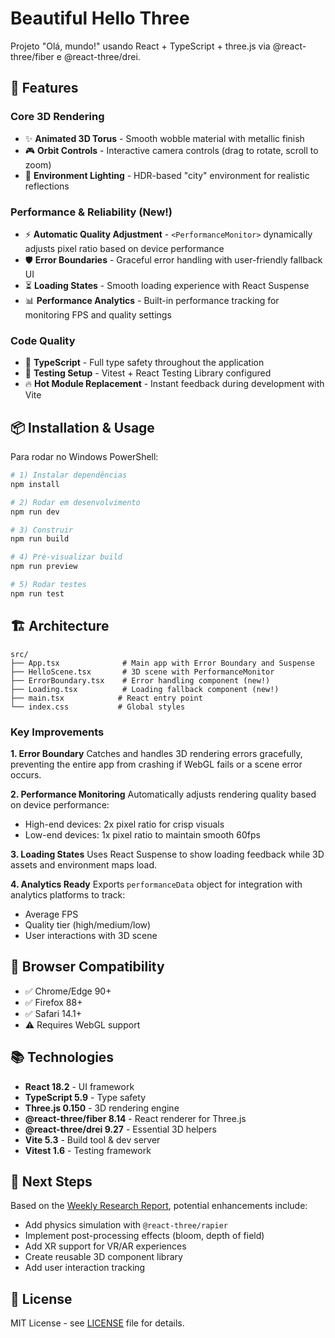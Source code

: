 # Beautiful Hello Three

Projeto "Olá, mundo!" usando React + TypeScript + three.js via @react-three/fiber e @react-three/drei.

## 🚀 Features

### Core 3D Rendering
- ✨ **Animated 3D Torus** - Smooth wobble material with metallic finish
- 🎮 **Orbit Controls** - Interactive camera controls (drag to rotate, scroll to zoom)
- 🌆 **Environment Lighting** - HDR-based "city" environment for realistic reflections

### Performance & Reliability (New!)
- ⚡ **Automatic Quality Adjustment** - `<PerformanceMonitor>` dynamically adjusts pixel ratio based on device performance
- 🛡️ **Error Boundaries** - Graceful error handling with user-friendly fallback UI
- ⏳ **Loading States** - Smooth loading experience with React Suspense
- 📊 **Performance Analytics** - Built-in performance tracking for monitoring FPS and quality settings

### Code Quality
- 🎯 **TypeScript** - Full type safety throughout the application
- 🧪 **Testing Setup** - Vitest + React Testing Library configured
- 🔥 **Hot Module Replacement** - Instant feedback during development with Vite

## 📦 Installation & Usage

Para rodar no Windows PowerShell:

```powershell
# 1) Instalar dependências
npm install

# 2) Rodar em desenvolvimento
npm run dev

# 3) Construir
npm run build

# 4) Pré-visualizar build
npm run preview

# 5) Rodar testes
npm run test
```

## 🏗️ Architecture

```
src/
├── App.tsx              # Main app with Error Boundary and Suspense
├── HelloScene.tsx       # 3D scene with PerformanceMonitor
├── ErrorBoundary.tsx    # Error handling component (new!)
├── Loading.tsx          # Loading fallback component (new!)
├── main.tsx            # React entry point
└── index.css           # Global styles
```

### Key Improvements

**1. Error Boundary**
Catches and handles 3D rendering errors gracefully, preventing the entire app from crashing if WebGL fails or a scene error occurs.

**2. Performance Monitoring**
Automatically adjusts rendering quality based on device performance:
- High-end devices: 2x pixel ratio for crisp visuals
- Low-end devices: 1x pixel ratio to maintain smooth 60fps

**3. Loading States**
Uses React Suspense to show loading feedback while 3D assets and environment maps load.

**4. Analytics Ready**
Exports `performanceData` object for integration with analytics platforms to track:
- Average FPS
- Quality tier (high/medium/low)
- User interactions with 3D scene

## 🎯 Browser Compatibility

- ✅ Chrome/Edge 90+
- ✅ Firefox 88+
- ✅ Safari 14.1+
- ⚠️ Requires WebGL support

## 📚 Technologies

- **React 18.2** - UI framework
- **TypeScript 5.9** - Type safety
- **Three.js 0.150** - 3D rendering engine
- **@react-three/fiber 8.14** - React renderer for Three.js
- **@react-three/drei 9.27** - Essential 3D helpers
- **Vite 5.3** - Build tool & dev server
- **Vitest 1.6** - Testing framework

## 🔧 Next Steps

Based on the [Weekly Research Report](https://github.com/jramalho/test-stuff/issues), potential enhancements include:

- Add physics simulation with `@react-three/rapier`
- Implement post-processing effects (bloom, depth of field)
- Add XR support for VR/AR experiences
- Create reusable 3D component library
- Add user interaction tracking

## 📄 License

MIT License - see [LICENSE](LICENSE) file for details.
